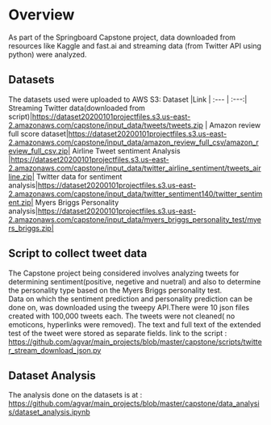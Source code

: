 # Overview

As part of the Springboard Capstone project, data downloaded from resources like Kaggle and fast.ai and streaming data (from Twitter API using python) were analyzed.  

## Datasets 
The datasets used were uploaded to AWS S3:
Dataset  |Link | 
 :--- | :---:|
Streaming Twitter data(downloaded from script)|https://dataset20200101projectfiles.s3.us-east-2.amazonaws.com/capstone/input_data/tweets/tweets.zip |
Amazon review full score dataset|https://dataset20200101projectfiles.s3.us-east-2.amazonaws.com/capstone/input_data/amazon_review_full_csv/amazon_review_full_csv.zip|
Airline Tweet sentiment Analysis |https://dataset20200101projectfiles.s3.us-east-2.amazonaws.com/capstone/input_data/twitter_airline_sentiment/tweets_airline.zip|
Twitter data for sentiment analysis|https://dataset20200101projectfiles.s3.us-east-2.amazonaws.com/capstone/input_data/twitter_sentiment140/twitter_sentiment.zip|
Myers Briggs Personality analysis|https://dataset20200101projectfiles.s3.us-east-2.amazonaws.com/capstone/input_data/myers_briggs_personality_test/myers_briggs.zip|


## Script to collect tweet data
The Capstone project being considered involves analyzing tweets for determining sentiment(positive, negetive and nuetral) and also to determine the personality type based on the Myers Briggs personality test.  
Data on which the sentiment prediction and personality prediction can be done on, was downloaded using the tweepy API.There were 10 json files created with 100,000 tweets each.
The tweets were not cleaned( no emoticons, hyperlinks were removed). The text and full text of the extended test of the tweet were stored as separate fields.
link to the script : https://github.com/agvar/main_projects/blob/master/capstone/scripts/twitter_stream_download_json.py

## Dataset Analysis
 The analysis done on the datasets is at : https://github.com/agvar/main_projects/blob/master/capstone/data_analysis/dataset_analysis.ipynb
 
 
